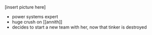 [insert picture here]
- power systems expert
- huge crush on [[annith]]
- decides to start a new team with her, now that tinker is destroyed